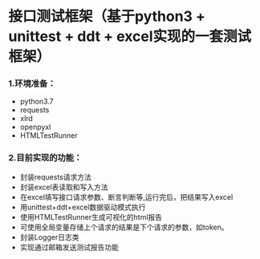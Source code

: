 # 接口测试框架（基于python3 + unittest + ddt + excel实现的一套测试框架）

### 1.环境准备：

- python3.7
- requests
- xlrd 
- openpyxl
- HTMLTestRunner

### 2.目前实现的功能：

- 封装requests请求方法
- 封装excel表读取和写入方法
- 在excel填写接口请求参数、断言判断等,运行完后，把结果写入excel
- 用unittest+ddt+excel数据驱动模式执行
- 使用HTMLTestRunner生成可视化的html报告
- 可使用全局变量存储上个请求的结果是下个请求的参数，如token。
- 封装Logger日志类
- 实现通过邮箱发送测试报告功能 
